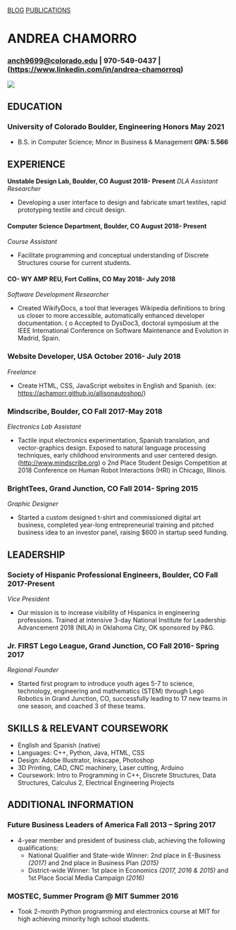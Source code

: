 [BLOG](https://achamorr.github.io/blog/)        [PUBLICATIONS](https://achamorr.github.io/blog/)

<script>
  (function (w,i,d,g,e,t,s) {w[d] = w[d]||[];t= i.createElement(g);
    t.async=1;t.src=e;s=i.getElementsByTagName(g)[0];s.parentNode.insertBefore(t, s);
  })(window, document, '_gscq','script','//widgets.getsitecontrol.com/131342/script.js');
</script>


# ANDREA CHAMORRO

### anch9699@colorado.edu | 970-549-0437 | (https://www.linkedin.com/in/andrea-chamorroq)   

![](https://achamorr.github.io/eportfolio/22.JPG)

## EDUCATION
### University of Colorado Boulder, Engineering Honors							            May 2021	
- B.S. in Computer Science; Minor in Business & Management	                    **GPA: 5.566**

## EXPERIENCE
**Unstable Design Lab, Boulder, CO	 August 2018- Present**
_DLA Assistant Researcher_
- Developing a user interface to design and fabricate smart textiles, rapid prototyping textile and circuit design. 

#### Computer Science Department, Boulder, CO	 August 2018- Present
_Course Assistant_
- Facilitate programming and conceptual understanding of Discrete Structures course for current students. 

#### CO- WY AMP REU, Fort Collins, CO	 May 2018- July 2018
_Software Development Researcher_	
- Created WikifyDocs, a tool that leverages Wikipedia definitions to bring us closer to more accessible, automatically enhanced developer documentation. (
o	Accepted to DysDoc3, doctoral symposium at the IEEE International Conference on Software Maintenance and Evolution in Madrid, Spain. 

### Website Developer, USA	 October 2016- July 2018
_Freelance_	
- Create HTML, CSS, JavaScript websites in English and Spanish. (ex: https://achamorr.github.io/allisonautoshop/) 
 
### Mindscribe, Boulder, CO										          Fall 2017-May 2018
_Electronics Lab Assistant_	
- Tactile input electronics experimentation, Spanish translation, and vector-graphics design. Exposed to natural language processing techniques, early childhood environments and user centered design. (http://www.mindscribe.org)
o	2nd Place Student Design Competition at 2018 Conference on Human Robot Interactions (HRI) in Chicago, Illinois.

### BrightTees, Grand Junction, CO	 Fall 2014- Spring 2015
_Graphic Designer_ 
- Started a custom designed t-shirt and commissioned digital art business, completed year-long entrepreneurial training and pitched business idea to an investor panel, raising $600 in startup seed funding. 

## LEADERSHIP
### Society of Hispanic Professional Engineers, Boulder, CO							Fall 2017-Present
_Vice President_									 
- Our mission is to increase visibility of Hispanics in engineering professions. Trained at intensive 3-day National Institute for Leadership Advancement 2018 (NILA) in Oklahoma City, OK sponsored by P&G. 

### Jr. FIRST Lego League, Grand Junction, CO 	Fall 2016- Spring 2017
_Regional Founder_											
- Started first program to introduce youth ages 5-7 to science, technology, engineering and mathematics (STEM) through Lego Robotics in Grand Junction, CO, successfully leading to 17 new teams in one season, and coached 3 of these teams.

## SKILLS & RELEVANT COURSEWORK
- English and Spanish (native)
- Languages: C++, Python, Java, HTML, CSS
- Design: Adobe Illustrator, Inkscape, Photoshop
- 3D Printing, CAD, CNC machinery, Laser cutting, Arduino
- Coursework: Intro to Programming in C++, Discrete Structures, Data Structures, Calculus 2, Electrical Engineering Projects

## ADDITIONAL INFORMATION 
### Future Business Leaders of America	 Fall 2013 – Spring 2017
- 4-year member and president of business club, achieving the following qualifications: 
  - National Qualifier and State-wide Winner: 2nd place in E-Business _(2017)_ and 2nd place in Business Plan _(2015)_
  - District-wide Winner: 1st place in Economics _(2017, 2016 & 2015)_ and 1st Place Social Media Campaign _(2016)_

### MOSTEC, Summer Program @ MIT	Summer 2016
- Took 2-month Python programming and electronics course at MIT for high achieving minority high school students. 



